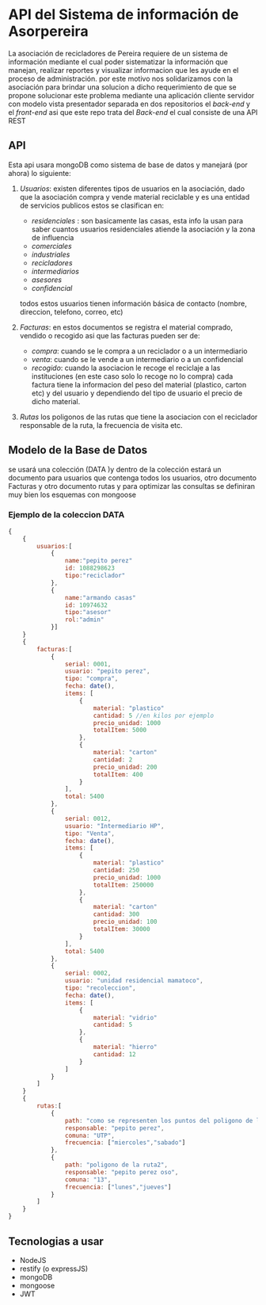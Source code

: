 # API del Sistema de información de Asorpereira

La asociación de recicladores de Pereira requiere de un sistema de información
mediante el cual poder sistematizar la información que manejan, realizar reportes
y visualizar informacion que les ayude en el proceso de administración. por este
motivo nos solidarizamos con la asociación para brindar una solucion a dicho
requerimiento de que se propone solucionar este problema mediante una aplicación
cliente servidor con modelo vista presentador separada en dos repositorios el *back-end*
y el *front-end* asi que este repo trata del *Back-end* el cual consiste de una
API REST

## API
Esta api usara mongoDB como sistema de base de datos y manejará (por ahora) lo
siguiente:

1. *Usuarios*:
   existen diferentes tipos de usuarios en la asociación, dado que la asociación
   compra y vende material reciclable y es una entidad de servicios publicos estos
   se clasifican en:
   - *residenciales* : son basicamente las casas, esta info la usan para
   saber cuantos usuarios residenciales atiende la asociación y la zona de influencia
   - *comerciales*
   - *industriales*
   - *recicladores*
   - *intermediarios*
   - *asesores*
   - *confidencial*

   todos estos usuarios tienen información básica de contacto (nombre, direccion,
   telefono, correo, etc)

2. *Facturas*:
    en estos documentos se registra el material comprado, vendido o recogido
    asi que las facturas pueden ser de:
    - *compra*: cuando se le compra a un reciclador o a un intermediario
    - *venta*: cuando se le vende a un intermediario o a un confidencial
    - *recogido*: cuando la asociacion le recoge el reciclaje a las instituciones
    (en este caso solo lo recoge no lo compra)
    cada factura tiene la informacion del peso del material (plastico, carton etc)
    y del usuario y dependiendo del tipo de usuario el precio de dicho material.

3. *Rutas*
   los poligonos de las rutas que tiene la asociacion con el reciclador responsable
   de la ruta, la frecuencia de visita etc.

## Modelo de la Base de Datos
se usará una colección (DATA )y dentro de la colección estará un documento para
usuarios que contenga todos los usuarios, otro documento Facturas y otro documento
rutas y para optimizar las consultas se definiran muy bien los esquemas con mongoose

### Ejemplo de la coleccion DATA

``` javascript
{
    {
        usuarios:[
            {
                name:"pepito perez"
                id: 1088298623
                tipo:"reciclador"
            },
            {
                name:"armando casas"
                id: 10974632
                tipo:"asesor"
                rol:"admin"
            }]
    }
    {
        facturas:[
            {
                serial: 0001,
                usuario: "pepito perez",
                tipo: "compra",
                fecha: date(),
                items: [
                    {
                        material: "plastico"
                        cantidad: 5 //en kilos por ejemplo
                        precio_unidad: 1000
                        totalItem: 5000
                    },
                    {
                        material: "carton"
                        cantidad: 2
                        precio_unidad: 200
                        totalItem: 400
                    }
                ],
                total: 5400
            },
            {
                serial: 0012,
                usuario: "Intermediario HP",
                tipo: "Venta",
                fecha: date(),
                items: [
                    {
                        material: "plastico"
                        cantidad: 250
                        precio_unidad: 1000
                        totalItem: 250000
                    },
                    {
                        material: "carton"
                        cantidad: 300
                        precio_unidad: 100
                        totalItem: 30000
                    }
                ],
                total: 5400
            },
            {
                serial: 0002,
                usuario: "unidad residencial mamatoco",
                tipo: "recoleccion",
                fecha: date(),
                items: [
                    {
                        material: "vidrio"
                        cantidad: 5
                    },
                    {
                        material: "hierro"
                        cantidad: 12
                    }
                ]
            }
        ]
    }
    {
        rutas:[
            {
                path: "como se representen los puntos del poligono de la ruta1 (no se aun)",
                responsable: "pepito perez",
                comuna: "UTP",
                frecuencia: ["miercoles","sabado"]
            },
            {
                path: "poligono de la ruta2",
                responsable: "pepito perez oso",
                comuna: "13",
                frecuencia: ["lunes","jueves"]
            }
        ]
    }
}
```

## Tecnologias a usar
- NodeJS
- restify (o expressJS)
- mongoDB
- mongoose
- JWT
